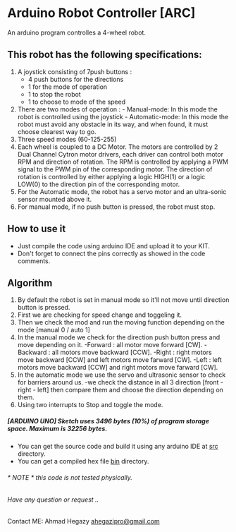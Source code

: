 # Arduino Robot Controller [ARC]
An arduino program controlles a 4-wheel robot. 

## This robot has the following specifications:  
1.	A joystick consisting of 7push buttons :
     - 4 push buttons for the directions 
     - 1 for the mode of operation
     - 1 to stop the robot
     - 1 to choose to mode of the speed
2. There are two modes of operation :
        - Manual-mode: In this mode the robot is controlled using the joystick
		- Automatic-mode: In this mode the robot must avoid any obstacle in its way, and when found, it must choose clearest way to go.
3.	Three speed modes (60-125-255)
4.	 Each wheel is coupled to a DC Motor. The motors are controlled by 2 Dual Channel Cytron motor drivers, each driver can control both motor RPM and direction of rotation. The RPM is controlled by applying a PWM signal to the PWM pin of the corresponding motor. The direction of rotation is controlled by either applying a logic HIGH(1) or a logic LOW(0) to the direction pin of the corresponding motor.  
5. For the Automatic mode, the robot has a servo motor and an ultra-sonic sensor mounted above it.
6. For manual mode, if no push button is pressed, the robot must stop. 
   
## How to use it
- Just compile the code using arduino IDE and upload it to your KIT.
- Don't forget to connect the pins correctly as showed in the code comments.
 
## Algorithm
1. By default the robot is set in manual mode so it'll not move until direction button is pressed.
2. First we are checking for speed change and toggeling it.
3. Then we check the mod and run the moving function depending on the mode [manual 0 / auto 1]
4. In the manual mode we check for the direction push button press and move depending on it.
	-Forward :  all motor move forward [CW].
	-Backward : all motors move backward [CCW].
	-Right : right motors move backward [CCW] and left motors move farward [CW].
	-Left : left motors move backward [CCW] and right motors move farward [CW].
5. In the automatic mode we use the servo and ultrasonic sensor to check for barriers around us.
	-we check the distance in all 3 direction [front - right - left] then compare them and choose the direction depending on them.
6. Using two interrupts to Stop and toggle the mode.	
	
	
##### [ARDUINO UNO] Sketch uses 3496 bytes (10%) of program storage space. Maximum is 32256 bytes.

- You can get the source code and build it using any arduino IDE at [src](src/robot.c) directory.
- You can get a compiled hex file [bin](bin) directory.

###### * NOTE * this code is not tested physically.

###### Have any question or request .. 
Contact ME: Ahmad Hegazy <ahegazipro@gmail.com>
